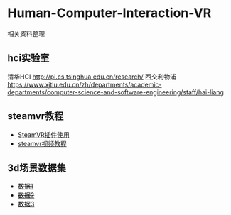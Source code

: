 # Human-Computer-Interaction-VR
相关资料整理

## hci实验室
清华HCI
http://pi.cs.tsinghua.edu.cn/research/
西交利物浦
https://www.xjtlu.edu.cn/zh/departments/academic-departments/computer-science-and-software-engineering/staff/hai-liang

## steamvr教程
- [SteamVR插件使用](https://valvesoftware.github.io/steamvr_unity_plugin/api/index.html)
- [steamvr视频教程](https://www.youtube.com/watch?v=MKOc8J877tI)

## 3d场景数据集

- ~~[数据1](https://github.com/msavva/stanford-scene-database)~~
- ~~[数据2](http://suncg.cs.princeton.edu/)~~
- [数据3](http://www.scenenn.net/)

